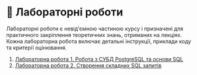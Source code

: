 # 🧪 Лабораторні роботи

Лабораторні роботи є невід'ємною частиною курсу і призначені для практичного закріплення теоретичних знань, отриманих на лекціях. Кожна лабораторна робота включає детальні інструкції, приклади коду та критерії оцінювання.

1. [Лабораторна робота 1. Робота з СУБД PostgreSQL та основи SQL](lab-01.md)
2. [Лабораторна робота 2. Створення складних SQL запитів](lab-02.md)
